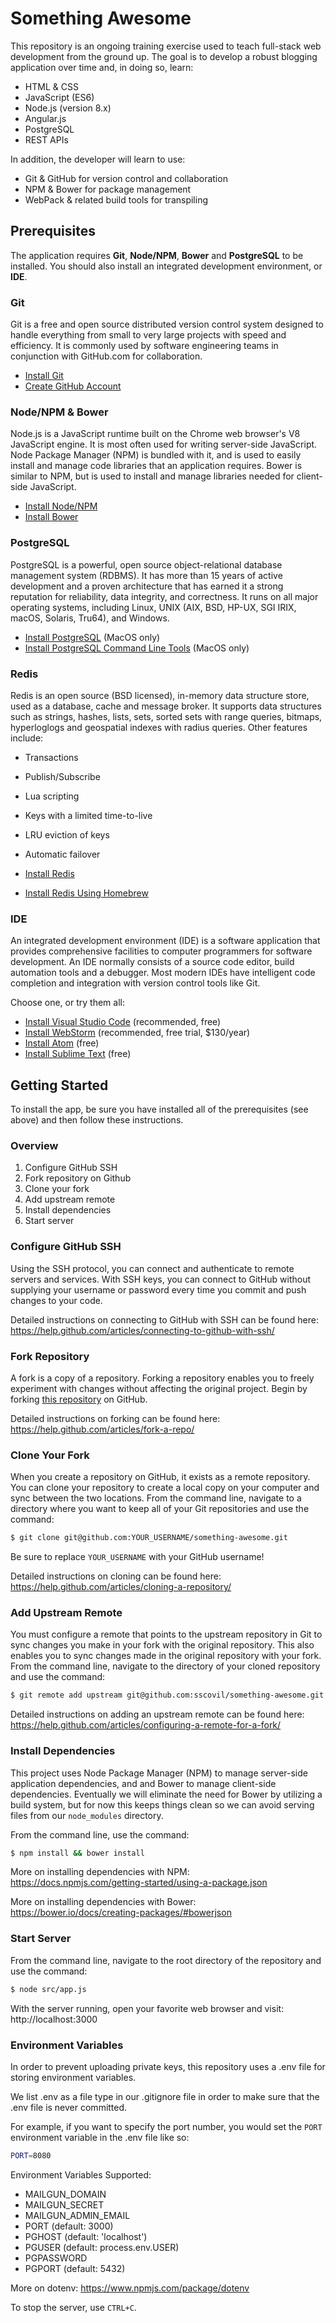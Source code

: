 # Something Awesome

This repository is an ongoing training exercise used to teach full-stack web development from the ground up. The goal is to develop a robust blogging application over time and, in doing so, learn:

* HTML & CSS
* JavaScript (ES6)
* Node.js (version 8.x)
* Angular.js
* PostgreSQL
* REST APIs

In addition, the developer will learn to use:

* Git & GitHub for version control and collaboration
* NPM & Bower for package management
* WebPack & related build tools for transpiling

## Prerequisites

The application requires **Git**, **Node/NPM**, **Bower** and **PostgreSQL** to be installed. You should also install an integrated development environment, or **IDE**.

### Git

Git is a free and open source distributed version control system designed to handle everything from small to very large projects with speed and efficiency. It is commonly used by software engineering teams in conjunction with GitHub.com for collaboration.

* [Install Git](https://git-scm.com/book/en/v2/Getting-Started-Installing-Git)
* [Create GitHub Account](https://github.com/join)

### Node/NPM & Bower

Node.js is a JavaScript runtime built on the Chrome web browser's V8 JavaScript engine. It is most often used for writing server-side JavaScript. Node Package Manager (NPM) is bundled with it, and is used to easily install and manage code libraries that an application requires. Bower is similar to NPM, but is used to install and manage libraries needed for client-side JavaScript.

* [Install Node/NPM](https://nodejs.org/en/download/)
* [Install Bower](https://bower.io/#install-bower)

### PostgreSQL

PostgreSQL is a powerful, open source object-relational database management system (RDBMS). It has more than 15 years of active development and a proven architecture that has earned it a strong reputation for reliability, data integrity, and correctness. It runs on all major operating systems, including Linux, UNIX (AIX, BSD, HP-UX, SGI IRIX, macOS, Solaris, Tru64), and Windows.

* [Install PostgreSQL](http://postgresapp.com/) (MacOS only)
* [Install PostgreSQL Command Line Tools](http://postgresapp.com/documentation/cli-tools.html) (MacOS only)

### Redis

Redis is an open source (BSD licensed), in-memory data structure store, used as a database, cache and message broker. It supports data structures such as strings, hashes, lists, sets, sorted sets with range queries, bitmaps, hyperloglogs and geospatial indexes with radius queries. Other features include:

* Transactions
* Publish/Subscribe
* Lua scripting
* Keys with a limited time-to-live
* LRU eviction of keys
* Automatic failover

* [Install Redis](https://redis.io/download#installation)
* [Install Redis Using Homebrew](https://medium.com/@djamaldg/install-use-redis-on-macos-sierra-432ab426640e)

### IDE

An integrated development environment (IDE) is a software application that provides comprehensive facilities to computer programmers for software development. An IDE normally consists of a source code editor, build automation tools and a debugger. Most modern IDEs have intelligent code completion and integration with version control tools like Git.

Choose one, or try them all:

* [Install Visual Studio Code](https://code.visualstudio.com/) (recommended, free)
* [Install WebStorm](https://www.jetbrains.com/webstorm/) (recommended, free trial, $130/year)
* [Install Atom](https://atom.io/) (free)
* [Install Sublime Text](https://www.sublimetext.com/) (free)

## Getting Started

To install the app, be sure you have installed all of the prerequisites (see above) and then follow these instructions.

### Overview

1. Configure GitHub SSH
1. Fork repository on Github
1. Clone your fork
1. Add upstream remote
1. Install dependencies
1. Start server

### Configure GitHub SSH

Using the SSH protocol, you can connect and authenticate to remote servers and services. With SSH keys, you can connect to GitHub without supplying your username or password every time you commit and push changes to your code.

Detailed instructions on connecting to GitHub with SSH can be found here:
https://help.github.com/articles/connecting-to-github-with-ssh/

### Fork Repository

A fork is a copy of a repository. Forking a repository enables you to freely experiment with changes without affecting the original project. Begin by forking [this repository](https://github.com/sscovil/something-awesome) on GitHub.

Detailed instructions on forking can be found here:
https://help.github.com/articles/fork-a-repo/

### Clone Your Fork

When you create a repository on GitHub, it exists as a remote repository. You can clone your repository to create a local copy on your computer and sync between the two locations. From the command line, navigate to a directory where you want to keep all of your Git repositories and use the command:

```bash
$ git clone git@github.com:YOUR_USERNAME/something-awesome.git
```

Be sure to replace `YOUR_USERNAME` with your GitHub username!

Detailed instructions on cloning can be found here:
https://help.github.com/articles/cloning-a-repository/

### Add Upstream Remote

You must configure a remote that points to the upstream repository in Git to sync changes you make in your fork with the original repository. This also enables you to sync changes made in the original repository with your fork. From the command line, navigate to the directory of your cloned repository and use the command:

```bash
$ git remote add upstream git@github.com:sscovil/something-awesome.git
```

Detailed instructions on adding an upstream remote can be found here:
https://help.github.com/articles/configuring-a-remote-for-a-fork/

### Install Dependencies

This project uses Node Package Manager (NPM) to manage server-side application dependencies, and and Bower to manage client-side dependencies. Eventually we will eliminate the need for Bower by utilizing a build system, but for now this keeps things clean so we can avoid serving files from our `node_modules` directory.

From the command line, use the command:

```bash
$ npm install && bower install
```

More on installing dependencies with NPM:
https://docs.npmjs.com/getting-started/using-a-package.json

More on installing dependencies with Bower:
https://bower.io/docs/creating-packages/#bowerjson

### Start Server

From the command line, navigate to the root directory of the repository and use the command:

```bash
$ node src/app.js
```

With the server running, open your favorite web browser and visit:
http://localhost:3000

### Environment Variables

In order to prevent uploading private keys, this repository uses a .env file for storing environment variables.

We list .env as a file type in our .gitignore file in order to make sure that the .env file is never committed.

For example, if you want to specify the port number, you would set the `PORT` environment variable in the .env file like so:

```bash
PORT=8080
```

Environment Variables Supported:
* MAILGUN_DOMAIN
* MAILGUN_SECRET
* MAILGUN_ADMIN_EMAIL
* PORT (default: 3000)
* PGHOST (default: 'localhost')
* PGUSER (default: process.env.USER)
* PGPASSWORD
* PGPORT (default: 5432)


More on dotenv:
https://www.npmjs.com/package/dotenv

To stop the server, use `CTRL+C`.
